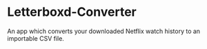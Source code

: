 # Letterboxd-Converter
An app which converts your downloaded Netflix watch history to an importable CSV file.
